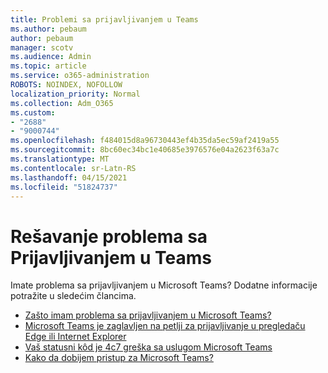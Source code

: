 ```yaml
---
title: Problemi sa prijavljivanjem u Teams
ms.author: pebaum
author: pebaum
manager: scotv
ms.audience: Admin
ms.topic: article
ms.service: o365-administration
ROBOTS: NOINDEX, NOFOLLOW
localization_priority: Normal
ms.collection: Adm_O365
ms.custom:
- "2688"
- "9000744"
ms.openlocfilehash: f484015d8a96730443ef4b35da5ec59af2419a55
ms.sourcegitcommit: 8bc60ec34bc1e40685e3976576e04a2623f63a7c
ms.translationtype: MT
ms.contentlocale: sr-Latn-RS
ms.lasthandoff: 04/15/2021
ms.locfileid: "51824737"
---
```

# <a name="troubleshooting-teams-sign-in"></a>Rešavanje problema sa Prijavljivanjem u Teams 

Imate problema sa prijavljivanjem u Microsoft Teams? Dodatne informacije potražite u sledećim člancima.

- [Zašto imam problema sa prijavljivanjem u Microsoft Teams?](https://support.office.com/article/a02f683b-61a3-4008-9447-ee60c5593b0f)
- [Microsoft Teams je zaglavljen na petlji za prijavljivanje u pregledaču Edge ili Internet Explorer](https://docs.microsoft.com/microsoftteams/troubleshoot/teams-sign-in/sign-in-loop)
- [Vaš statusni kôd je 4c7 greška sa uslugom Microsoft Teams](https://support.microsoft.com/help/4041047/modern-authentication-failed-here-status-code-is-4c7-when-signing-in-t)
- [Kako da dobijem pristup za Microsoft Teams?](https://support.office.com/article/how-do-i-get-access-to-microsoft-teams-fc7f1634-abd3-4f26-a597-9df16e4ca65b)